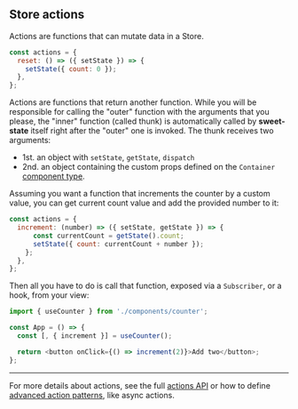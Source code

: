## Store actions

Actions are functions that can mutate data in a Store.

```js
const actions = {
  reset: () => ({ setState }) => {
    setState({ count: 0 });
  },
};
```

Actions are functions that return another function. While you will be responsible for calling the "outer" function with the arguments that you please, the "inner" function (called thunk) is automatically called by **sweet-state** itself right after the "outer" one is invoked. The thunk receives two arguments:

- 1st. an object with `setState`, `getState`, `dispatch`
- 2nd. an object containing the custom props defined on the `Container` [component type](../advanced/container.md).

Assuming you want a function that increments the counter by a custom value, you can get current count value and add the provided number to it:

```js
const actions = {
  increment: (number) => ({ setState, getState }) => {
      const currentCount = getState().count;
      setState({ count: currentCount + number });
    };
  },
};
```

Then all you have to do is call that function, exposed via a `Subscriber`, or a hook, from your view:

```js
import { useCounter } from './components/counter';

const App = () => {
  const [, { increment }] = useCounter();

  return <button onClick={() => increment(2)}>Add two</button>;
};
```

---

For more details about actions, see the full [actions API](../api/actions.md) or how to define [advanced action patterns](../advanced/actions.md), like async actions.
